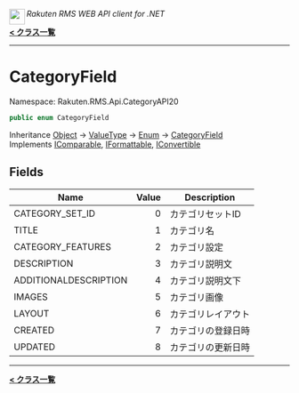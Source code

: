 <img align="left" style="height: 2em;" src="https://webservice.rakuten.co.jp/favicon.ico"><em>Rakuten RMS WEB API client for .NET</em>

[**< クラス一覧**](./)
- - -

# CategoryField

Namespace: Rakuten.RMS.Api.CategoryAPI20

```csharp
public enum CategoryField
```

Inheritance [Object](https://docs.microsoft.com/en-us/dotnet/api/system.object) → [ValueType](https://docs.microsoft.com/en-us/dotnet/api/system.valuetype) → [Enum](https://docs.microsoft.com/en-us/dotnet/api/system.enum) → [CategoryField](./rakuten.rms.api.categoryapi20.categoryfield)<br>
Implements [IComparable](https://docs.microsoft.com/en-us/dotnet/api/system.icomparable), [IFormattable](https://docs.microsoft.com/en-us/dotnet/api/system.iformattable), [IConvertible](https://docs.microsoft.com/en-us/dotnet/api/system.iconvertible)

## Fields

| Name | Value | Description |
| --- | --: | --- |
| CATEGORY_SET_ID | 0 | カテゴリセットID |
| TITLE | 1 | カテゴリ名 |
| CATEGORY_FEATURES | 2 | カテゴリ設定 |
| DESCRIPTION | 3 | カテゴリ説明文 |
| ADDITIONALDESCRIPTION | 4 | カテゴリ説明文下 |
| IMAGES | 5 | カテゴリ画像 |
| LAYOUT | 6 | カテゴリレイアウト |
| CREATED | 7 | カテゴリの登録日時 |
| UPDATED | 8 | カテゴリの更新日時 |


- - -
[**< クラス一覧**](./)
